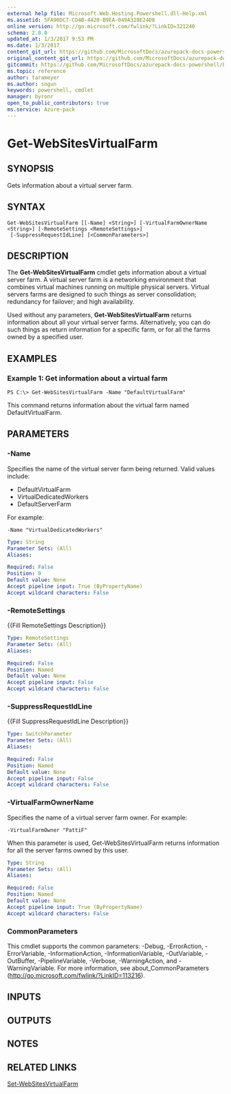 ```yaml
---
external help file: Microsoft.Web.Hosting.Powershell.dll-Help.xml
ms.assetid: 5FA90DC7-CD4B-4420-B9EA-049A328E24D8
online version: http://go.microsoft.com/fwlink/?LinkID=321240
schema: 2.0.0
updated_at: 1/3/2017 9:53 PM
ms.date: 1/3/2017
content_git_url: https://github.com/MicrosoftDocs/azurepack-docs-powershell/blob/master/AzurePack-cmdlets/Websites/v1.0/Get-WebSitesVirtualFarm.md
original_content_git_url: https://github.com/MicrosoftDocs/azurepack-docs-powershell/blob/master/AzurePack-cmdlets/Websites/v1.0/Get-WebSitesVirtualFarm.md
gitcommit: https://github.com/MicrosoftDocs/azurepack-docs-powershell/blob/9b04ebf7a96dfac95b0cdb4f6ad2c39512dc39eb/AzurePack-cmdlets/Websites/v1.0/Get-WebSitesVirtualFarm.md
ms.topic: reference
author: tarameyer
ms.author: sngun
keywords: powershell, cmdlet
manager: byronr
open_to_public_contributors: true
ms.service: Azure-pack
---
```


# Get-WebSitesVirtualFarm

## SYNOPSIS
Gets information about a virtual server farm.

## SYNTAX

```
Get-WebSitesVirtualFarm [[-Name] <String>] [-VirtualFarmOwnerName <String>] [-RemoteSettings <RemoteSettings>]
 [-SuppressRequestIdLine] [<CommonParameters>]
```

## DESCRIPTION
The **Get-WebSitesVirtualFarm** cmdlet gets information about a virtual server farm.
A virtual server farm is a networking environment that combines virtual machines running on multiple physical servers.
Virtual servers farms are designed to such things as server consolidation; redundancy for failover; and high availability.

Used without any parameters, **Get-WebSitesVirtualFarm** returns information about all your virtual server farms.
Alternatively, you can do such things as return information for a specific farm, or for all the farms owned by a specified user.

## EXAMPLES

### Example 1: Get information about a virtual farm
```
PS C:\> Get-WebSitesVirtualFarm -Name "DefaultVirtualFarm"
```

This command returns information about the virtual farm named DefaultVirtualFarm.

## PARAMETERS

### -Name
Specifies the name of the virtual server farm being returned.
Valid values include:

- DefaultVirtualFarm
- VirtualDedicatedWorkers
- DefaultServerFarm

For example:

`-Name "VirtualDedicatedWorkers"`

```yaml
Type: String
Parameter Sets: (All)
Aliases: 

Required: False
Position: 0
Default value: None
Accept pipeline input: True (ByPropertyName)
Accept wildcard characters: False
```

### -RemoteSettings
{{Fill RemoteSettings Description}}

```yaml
Type: RemoteSettings
Parameter Sets: (All)
Aliases: 

Required: False
Position: Named
Default value: None
Accept pipeline input: False
Accept wildcard characters: False
```

### -SuppressRequestIdLine
{{Fill SuppressRequestIdLine Description}}

```yaml
Type: SwitchParameter
Parameter Sets: (All)
Aliases: 

Required: False
Position: Named
Default value: None
Accept pipeline input: False
Accept wildcard characters: False
```

### -VirtualFarmOwnerName
Specifies the name of a virtual server farm owner. 
For example:

`-VirtualFarmOwner "PattiF"`

When this parameter is used, Get-WebSitesVirtualFarm returns information for all the server farms owned by this user.

```yaml
Type: String
Parameter Sets: (All)
Aliases: 

Required: False
Position: Named
Default value: None
Accept pipeline input: True (ByPropertyName)
Accept wildcard characters: False
```

### CommonParameters
This cmdlet supports the common parameters: -Debug, -ErrorAction, -ErrorVariable, -InformationAction, -InformationVariable, -OutVariable, -OutBuffer, -PipelineVariable, -Verbose, -WarningAction, and -WarningVariable. For more information, see about_CommonParameters (http://go.microsoft.com/fwlink/?LinkID=113216).

## INPUTS

## OUTPUTS

## NOTES

## RELATED LINKS

[Set-WebSitesVirtualFarm](xref:Websites/v1.0/Set-WebSitesVirtualFarm.md)


